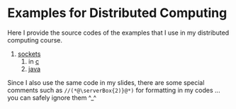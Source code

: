 # Examples for Distributed Computing

Here I provide the source codes of the examples that I use in my distributed computing course.

1. [sockets](http://github.com/thomasWeise/distributedComputingExamples/tree/master/sockets/)
    1. in [c](http://github.com/thomasWeise/distributedComputingExamples/tree/master/sockets/c)
    2. [java](http://github.com/thomasWeise/distributedComputingExamples/tree/master/sockets/java)


Since I also use the same code in my slides, there are some special comments such as `//(*@\serverBox{2)}@*)` for formatting in my codes ... you can safely ignore them ^_^
